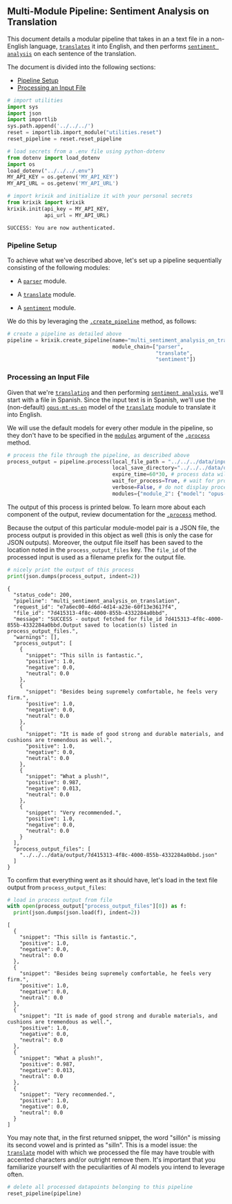 ## Multi-Module Pipeline: Sentiment Analysis on Translation

This document details a modular pipeline that takes in an a text file in a non-English language, [`translates`](../../modules/ai_model_modules/translate_module.md) it into English, and then performs [`sentiment analysis`](../../modules/ai_model_modules/sentiment_module.md) on each sentence of the translation.

The document is divided into the following sections:

- [Pipeline Setup](#pipeline-setup)
- [Processing an Input File](#processing-an-input-file)


```python
# import utilities
import sys 
import json
import importlib
sys.path.append('../../../')
reset = importlib.import_module("utilities.reset")
reset_pipeline = reset.reset_pipeline

# load secrets from a .env file using python-dotenv
from dotenv import load_dotenv
import os
load_dotenv("../../../.env")
MY_API_KEY = os.getenv('MY_API_KEY')
MY_API_URL = os.getenv('MY_API_URL')

# import krixik and initialize it with your personal secrets
from krixik import krixik
krixik.init(api_key = MY_API_KEY, 
            api_url = MY_API_URL)
```

    SUCCESS: You are now authenticated.


### Pipeline Setup

To achieve what we've described above, let's set up a pipeline sequentially consisting of the following modules:

- A [`parser`](../../modules/ai_model_modules/parser_module.md) module.

- A [`translate`](../../modules/ai_model_modules/translate_module.md) module.

- A [`sentiment`](../../modules/ai_model_modules/sentiment_module.md) module.

We do this by leveraging the [`.create_pipeline`](../../system/pipeline_creation/create_pipeline.md) method, as follows:


```python
# create a pipeline as detailed above
pipeline = krixik.create_pipeline(name="multi_sentiment_analysis_on_translation",
                                  module_chain=["parser",
                                                "translate",
                                                "sentiment"])
```

### Processing an Input File

Given that we're [`translating`](../../modules/ai_model_modules/translate_module.md) and then performing [`sentiment analysis`](../../modules/ai_model_modules/sentiment_module.md), we'll start with a file in Spanish. Since the input text is in Spanish, we'll use the (non-default) [`opus-mt-es-en`](https://huggingface.co/Helsinki-NLP/opus-mt-es-en) model of the [`translate`](../../modules/ai_model_modules/translate_module.md) module to translate it into English.

We will use the default models for every other module in the pipeline, so they don't have to be specified in the [`modules`](../../system/parameters_processing_files_through_pipelines/process_method.md#selecting-models-via-the-modules-argument) argument of the [`.process`](../../system/parameters_processing_files_through_pipelines/process_method.md) method.


```python
# process the file through the pipeline, as described above
process_output = pipeline.process(local_file_path = "../../../data/input/spanish_review.txt", # the initial local filepath where the input file is stored
                                  local_save_directory="../../../data/output", # the local directory that the output file will be saved to
                                  expire_time=60*30, # process data will be deleted from the Krixik system in 30 minutes
                                  wait_for_process=True, # wait for process to complete before returning IDE control to user
                                  verbose=False, # do not display process update printouts upon running code
                                  modules={"module_2": {"model": "opus-mt-es-en"}}) # specify a non-default model for use in the second module
```

The output of this process is printed below. To learn more about each component of the output, review documentation for the [`.process`](../../system/parameters_processing_files_through_pipelines/process_method.md) method.

Because the output of this particular module-model pair is a JSON file, the process output is provided in this object as well (this is only the case for JSON outputs).  Moreover, the output file itself has been saved to the location noted in the `process_output_files` key.  The `file_id` of the processed input is used as a filename prefix for the output file.


```python
# nicely print the output of this process
print(json.dumps(process_output, indent=2))
```

    {
      "status_code": 200,
      "pipeline": "multi_sentiment_analysis_on_translation",
      "request_id": "e7a6ec00-4d6d-4d14-a23e-60f13e3617f4",
      "file_id": "7d415313-4f8c-4000-855b-4332284a0bbd",
      "message": "SUCCESS - output fetched for file_id 7d415313-4f8c-4000-855b-4332284a0bbd.Output saved to location(s) listed in process_output_files.",
      "warnings": [],
      "process_output": [
        {
          "snippet": "This silln is fantastic.",
          "positive": 1.0,
          "negative": 0.0,
          "neutral": 0.0
        },
        {
          "snippet": "Besides being supremely comfortable, he feels very firm.",
          "positive": 1.0,
          "negative": 0.0,
          "neutral": 0.0
        },
        {
          "snippet": "It is made of good strong and durable materials, and cushions are tremendous as well.",
          "positive": 1.0,
          "negative": 0.0,
          "neutral": 0.0
        },
        {
          "snippet": "What a plush!",
          "positive": 0.987,
          "negative": 0.013,
          "neutral": 0.0
        },
        {
          "snippet": "Very recommended.",
          "positive": 1.0,
          "negative": 0.0,
          "neutral": 0.0
        }
      ],
      "process_output_files": [
        "../../../data/output/7d415313-4f8c-4000-855b-4332284a0bbd.json"
      ]
    }


To confirm that everything went as it should have, let's load in the text file output from `process_output_files`:


```python
# load in process output from file
with open(process_output["process_output_files"][0]) as f:
  print(json.dumps(json.load(f), indent=2))
```

    [
      {
        "snippet": "This silln is fantastic.",
        "positive": 1.0,
        "negative": 0.0,
        "neutral": 0.0
      },
      {
        "snippet": "Besides being supremely comfortable, he feels very firm.",
        "positive": 1.0,
        "negative": 0.0,
        "neutral": 0.0
      },
      {
        "snippet": "It is made of good strong and durable materials, and cushions are tremendous as well.",
        "positive": 1.0,
        "negative": 0.0,
        "neutral": 0.0
      },
      {
        "snippet": "What a plush!",
        "positive": 0.987,
        "negative": 0.013,
        "neutral": 0.0
      },
      {
        "snippet": "Very recommended.",
        "positive": 1.0,
        "negative": 0.0,
        "neutral": 0.0
      }
    ]


You may note that, in the first returned snippet, the word "sillón" is missing its second vowel and is printed as "silln". This is a model issue: the [`translate`](../../modules/ai_model_modules/translate_module.md#available-models-in-the-translate-module) model with which we processed the file may have trouble with accented characters and/or outright remove them. It's important that you familiarize yourself with the peculiarities of AI models you intend to leverage often.


```python
# delete all processed datapoints belonging to this pipeline
reset_pipeline(pipeline)
```
